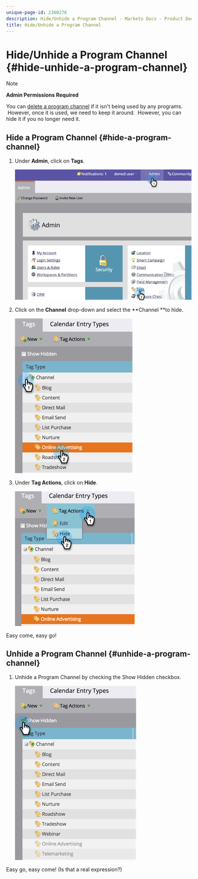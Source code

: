 ```yaml
---
unique-page-id: 2360276
description: Hide/Unhide a Program Channel - Marketo Docs - Product Documentation
title: Hide/Unhide a Program Channel
---
```


# Hide/Unhide a Program Channel {#hide-unhide-a-program-channel}

>[!NOTE]
>
>**Admin Permissions Required**

You can [delete a program channel](delete-a-program-channel.md) if it isn't being used by any programs. &nbsp;However, once it is used, we need to keep it around. &nbsp;However, you can hide it if you no longer need it.

## Hide a Program Channel {#hide-a-program-channel}

1. Under **Admin**, click on **Tags**.

   ![](assets/image2014-9-24-15-3a45-3a7.png)

1. Click on the **Channel** drop-down and select the **Channel **to hide.

   ![](assets/image2014-9-24-15-3a45-3a41.png)

1. Under **Tag Actions**, click on **Hide**.

   ![](assets/image2014-9-24-15-3a46-3a22.png)

Easy come, easy go!

## Unhide a Program Channel {#unhide-a-program-channel}

1. Unhide a Program Channel by checking the Show Hidden&nbsp;checkbox.

   ![](assets/image2014-9-24-15-3a47-3a24.png)

Easy go, easy come! (Is that a real expression?)
